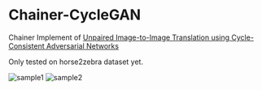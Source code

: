 # Chainer-CycleGAN


Chainer Implement of [Unpaired Image-to-Image Translation using Cycle-Consistent Adversarial Networks](https://junyanz.github.io/CycleGAN/)


Only tested on horse2zebra dataset yet.

![sample1](http://i.imgur.com/mYCpfga.jpg "sample1")
![sample2](http://i.imgur.com/SBlZLWU.jpg "sample2")